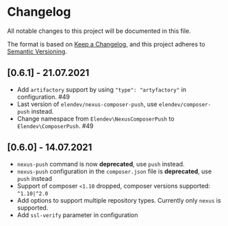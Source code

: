 # Changelog
All notable changes to this project will be documented in this file.

The format is based on [Keep a Changelog](https://keepachangelog.com/en/1.0.0/),
and this project adheres to [Semantic Versioning](https://semver.org/spec/v2.0.0.html).

## [0.6.1] - 21.07.2021
 * Add `artifactory` support by using `"type": "artyfactory"` in configuration. #49
 * Last version of `elendev/nexus-composer-push`, use `elendev/composer-push` instead.
 * Change namespace from `Elendev\NexusComposerPush` to `Elendev\ComposerPush`. #49

## [0.6.0] - 14.07.2021
 * `nexus-push` command is now **deprecated**, use `push` instead.
 * `nexus-push` configuration in the `composer.json` file is **deprecated**, use `push` instead
 * Support of composer `<1.10` dropped, composer versions supported: `^1.10|^2.0`
 * Add options to support multiple repository types. Currently only `nexus` is supported.
 * Add `ssl-verify` parameter in configuration
